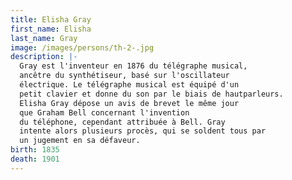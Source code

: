 ```yaml
---
title: Elisha Gray
first_name: Elisha
last_name: Gray
image: /images/persons/th-2-.jpg
description: |-
  Gray est l'inventeur en 1876 du télégraphe musical,
  ancêtre du synthétiseur, basé sur l'oscillateur
  électrique. Le télégraphe musical est équipé d'un
  petit clavier et donne du son par le biais de hautparleurs.
  Elisha Gray dépose un avis de brevet le même jour
  que Graham Bell concernant l'invention
  du téléphone, cependant attribuée à Bell. Gray
  intente alors plusieurs procès, qui se soldent tous par
  un jugement en sa défaveur.
birth: 1835
death: 1901
---
```

